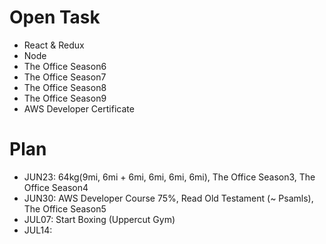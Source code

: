 # Open Task
* React & Redux
* Node
* The Office Season6
* The Office Season7
* The Office Season8
* The Office Season9
* AWS Developer Certificate

# Plan
* JUN23: 64kg(9mi, 6mi + 6mi, 6mi, 6mi, 6mi), The Office Season3, The Office Season4
* JUN30: AWS Developer Course 75%, Read Old Testament (~ Psamls), The Office Season5
* JUL07: Start Boxing (Uppercut Gym)
* JUL14: 
